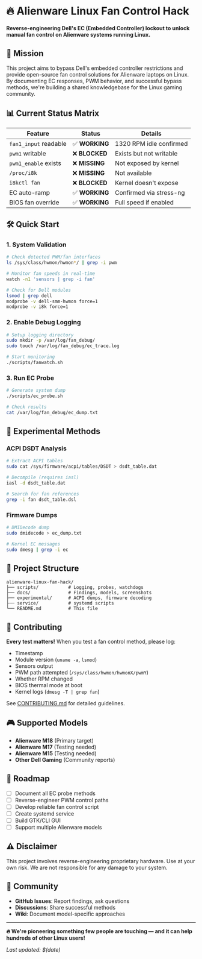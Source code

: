# 🔥 Alienware Linux Fan Control Hack

**Reverse-engineering Dell's EC (Embedded Controller) lockout to unlock manual fan control on Alienware systems running Linux.**

## 🎯 Mission

This project aims to bypass Dell's embedded controller restrictions and provide open-source fan control solutions for Alienware laptops on Linux. By documenting EC responses, PWM behavior, and successful bypass methods, we're building a shared knowledgebase for the Linux gaming community.

## 📊 Current Status Matrix

| Feature | Status | Details |
|---------|--------|---------|
| `fan1_input` readable | ✅ **WORKING** | 1320 RPM idle confirmed |
| `pwm1` writable | ❌ **BLOCKED** | Exists but not writable |
| `pwm1_enable` exists | ❌ **MISSING** | Not exposed by kernel |
| `/proc/i8k` | ❌ **MISSING** | Not available |
| `i8kctl fan` | ❌ **BLOCKED** | Kernel doesn't expose |
| EC auto-ramp | ✅ **WORKING** | Confirmed via stress-ng |
| BIOS fan override | ✅ **WORKING** | Full speed if enabled |

## 🛠️ Quick Start

### 1. System Validation
```bash
# Check detected PWM/fan interfaces
ls /sys/class/hwmon/hwmon*/ | grep -i pwm

# Monitor fan speeds in real-time
watch -n1 'sensors | grep -i fan'

# Check for Dell modules
lsmod | grep dell
modprobe -v dell-smm-hwmon force=1
modprobe -v i8k force=1
```

### 2. Enable Debug Logging
```bash
# Setup logging directory
sudo mkdir -p /var/log/fan_debug/
sudo touch /var/log/fan_debug/ec_trace.log

# Start monitoring
./scripts/fanwatch.sh
```

### 3. Run EC Probe
```bash
# Generate system dump
./scripts/ec_probe.sh

# Check results
cat /var/log/fan_debug/ec_dump.txt
```

## 🧪 Experimental Methods

### ACPI DSDT Analysis
```bash
# Extract ACPI tables
sudo cat /sys/firmware/acpi/tables/DSDT > dsdt_table.dat

# Decompile (requires iasl)
iasl -d dsdt_table.dat

# Search for fan references
grep -i fan dsdt_table.dsl
```

### Firmware Dumps
```bash
# DMIDecode dump
sudo dmidecode > ec_dump.txt

# Kernel EC messages
sudo dmesg | grep -i ec
```

## 📁 Project Structure

```
alienware-linux-fan-hack/
├── scripts/           # Logging, probes, watchdogs
├── docs/              # Findings, models, screenshots  
├── experimental/      # ACPI dumps, firmware decoding
├── service/           # systemd scripts
└── README.md          # This file
```

## 🔬 Contributing

**Every test matters!** When you test a fan control method, please log:

- Timestamp
- Module version (`uname -a`, `lsmod`)
- Sensors output
- PWM path attempted (`/sys/class/hwmon/hwmonX/pwmY`)
- Whether RPM changed
- BIOS thermal mode at boot
- Kernel logs (`dmesg -T | grep fan`)

See [CONTRIBUTING.md](CONTRIBUTING.md) for detailed guidelines.

## 🎮 Supported Models

- **Alienware M18** (Primary target)
- **Alienware M17** (Testing needed)
- **Alienware M15** (Testing needed)
- **Other Dell Gaming** (Community reports)

## 🚀 Roadmap

- [ ] Document all EC probe methods
- [ ] Reverse-engineer PWM control paths
- [ ] Develop reliable fan control script
- [ ] Create systemd service
- [ ] Build GTK/CLI GUI
- [ ] Support multiple Alienware models

## ⚠️ Disclaimer

This project involves reverse-engineering proprietary hardware. Use at your own risk. We are not responsible for any damage to your system.

## 🤝 Community

- **GitHub Issues**: Report findings, ask questions
- **Discussions**: Share successful methods
- **Wiki**: Document model-specific approaches

---

**🔥 We're pioneering something few people are touching — and it can help hundreds of other Linux users!**

*Last updated: $(date)* 